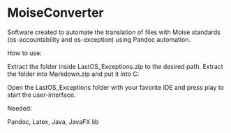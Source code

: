 # MoiseConverter

Software created to automate the translation of files with Moise standards (os-accountability and os-exception) using Pandoc automation.

How to use:

Extract the folder inside LastOS_Exceptions.zip to the desired path.
Extract the folder into Markdown.zip and put it into C:

Open the LastOS_Exceptions folder with your favorite IDE and press play to start the user-interface.

Needed:

Pandoc, 
Latex, 
Java, 
JavaFX lib

